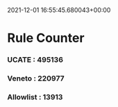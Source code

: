 2021-12-01 16:55:45.680043+00:00
# Rule Counter 
 ### UCATE : 495136

 ### Veneto : 220977

 ### Allowlist : 13913
